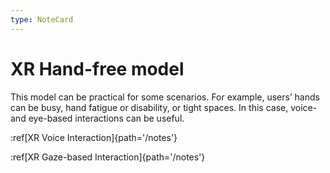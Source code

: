 ```yaml
---
type: NoteCard
---
```


# XR Hand-free model
This model can be practical for some scenarios. For example, users’ hands can be busy, hand fatigue or disability, or tight spaces. In this case, voice- and eye-based interactions can be useful.

:ref[XR Voice Interaction]{path='/notes'}

:ref[XR Gaze-based Interaction]{path='/notes'}
